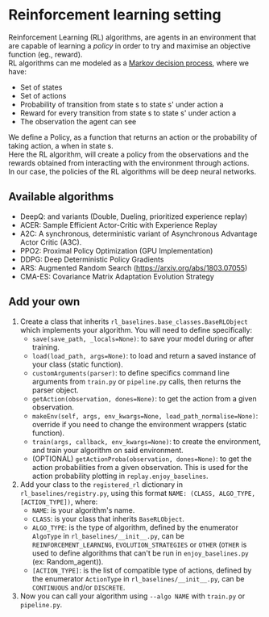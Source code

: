 # Reinforcement learning setting

Reinforcement Learning (RL) algorithms, are agents in an environment that are capable of learning a _policy_ in order to try and maximise an objective function (eg., reward).  
RL algorithms can me modeled as a [Markov decision process](https://en.wikipedia.org/wiki/Markov_decision_process), where we have:

- Set of states
- Set of actions
- Probability of transition from state s to state s' under action a
- Reward for every transition from state s to state s' under action a
- The observation the agent can see

We define a Policy, as a function that returns an action or the probability of taking action, a when in state s.  
Here the RL algorithm, will create a policy from the observations and the rewards obtained from interacting with the environment through actions.  
In our case, the policies of the RL algorithms will be deep neural networks.


## Available algorithms
- DeepQ: and variants (Double, Dueling, prioritized experience replay)
- ACER: Sample Efficient Actor-Critic with Experience Replay
- A2C: A synchronous, deterministic variant of Asynchronous Advantage Actor Critic (A3C).
- PPO2: Proximal Policy Optimization (GPU Implementation)
- DDPG: Deep Deterministic Policy Gradients
- ARS: Augmented Random Search (https://arxiv.org/abs/1803.07055)
- CMA-ES: Covariance Matrix Adaptation Evolution Strategy

## Add your own
1. Create a class that inherits ```rl_baselines.base_classes.BaseRLObject``` which implements your algorithm. 
You will need to define specifically: 
    * ```save(save_path, _locals=None)```: to save your model during or after training.
    * ```load(load_path, args=None)```: to load and return a saved instance of your class (static function).
    * ```customArguments(parser)```: to define specifics command line arguments from ```train.py``` or ```pipeline.py``` calls, then returns the parser object. 
    * ```getAction(observation, dones=None)```: to get the action from a given observation.
    * ```makeEnv(self, args, env_kwargs=None, load_path_normalise=None)```: override if you need to change 
    the environment wrappers (static function).
    * ```train(args, callback, env_kwargs=None)```: to create the environment, and train your algorithm on said environment.
    * (OPTIONAL) ```getActionProba(observation, dones=None)```: to get the action probabilities from a given observation. This is used for the action probability plotting in ```replay.enjoy_baselines```.
2. Add your class to the ```registered_rl``` dictionary in ```rl_baselines/registry.py```, 
using this format ```NAME: (CLASS, ALGO_TYPE, [ACTION_TYPE])```, where:
    * ```NAME```: is your algorithm's name.
    * ```CLASS```: is your class that inherits ```BaseRLObject```.
    * ```ALGO_TYPE```: is the type of algorithm, defined by the enumerator ```AlgoType``` in ```rl_baselines/__init__.py```,
    can be ```REINFORCEMENT_LEARNING```, ```EVOLUTION_STRATEGIES``` or ```OTHER``` 
    (```OTHER``` is used to define algorithms that can't be run in ```enjoy_baselines.py``` (ex: Random_agent)).
    * ```[ACTION_TYPE]```: is the list of compatible type of actions, defined by the enumerator ```ActionType``` 
    in ```rl_baselines/__init__.py```, can be ```CONTINUOUS``` and/or ```DISCRETE```.
3. Now you can call your algorithm using ```--algo NAME``` with ```train.py``` or ```pipeline.py```. 